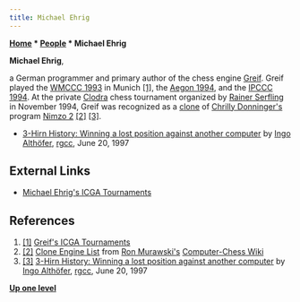 ```yaml
---
title: Michael Ehrig
---
```

**[Home](Home "Home") \* [People](People "People") \* Michael Ehrig**


**Michael Ehrig**,  

a German programmer and primary author of the chess engine [Greif](Greif "Greif"). 
Greif played the [WMCCC 1993](WMCCC_1993 "WMCCC 1993") in Munich <a id="cite-note-1" href="#cite-ref-1">[1]</a>, the [Aegon 1994](Aegon_1994 "Aegon 1994"), and the [IPCCC 1994](IPCCC_1994 "IPCCC 1994").
At the private [Clodra](https://de.wikipedia.org/wiki/Clodra) chess tournament organized by [Rainer Serfling](Rainer_Serfling "Rainer Serfling") in November 1994,
Greif was recognized as a [clone](Category:Clone "Category:Clone") of [Chrilly Donninger's](Chrilly_Donninger "Chrilly Donninger") program [Nimzo 2](Nimzo "Nimzo") <a id="cite-note-2" href="#cite-ref-2">[2]</a> <a id="cite-note-3" href="#cite-ref-3">[3]</a>.






* [3-Hirn History: Winning a lost position against another computer](https://groups.google.com/g/rec.games.chess.computer/c/SScOfE-tKSk/m/TWGpymfjGeQJ) by [Ingo Althöfer](Ingo_Alth%C3%B6fer "Ingo Althöfer"), [rgcc](Computer_Chess_Forums "Computer Chess Forums"), June 20, 1997


## External Links


* [Michael Ehrig's ICGA Tournaments](https://www.game-ai-forum.org/icga-tournaments/person.php?id=212)


## References


1. <a id="cite-ref-1" href="#cite-note-1">[1]</a> [Greif's ICGA Tournaments](https://www.game-ai-forum.org/icga-tournaments/program.php?id=210)
2. <a id="cite-ref-2" href="#cite-note-2">[2]</a> [Clone Engine List](http://computer-chess.org/doku.php?id=computer_chess:wiki:lists:clone_engine_list) from [Ron Murawski's](Ron_Murawski "Ron Murawski") [Computer-Chess Wiki](http://computer-chess.org/doku.php?id=home)
3. <a id="cite-ref-3" href="#cite-note-3">[3]</a> [3-Hirn History: Winning a lost position against another computer](https://groups.google.com/g/rec.games.chess.computer/c/SScOfE-tKSk/m/TWGpymfjGeQJ) by [Ingo Althöfer](Ingo_Alth%C3%B6fer "Ingo Althöfer"), [rgcc](Computer_Chess_Forums "Computer Chess Forums"), June 20, 1997

**[Up one level](People "People")**







 
